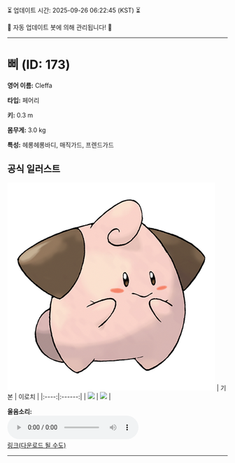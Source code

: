 
⏳ 업데이트 시간: 2025-09-26 06:22:45 (KST) ⏳

🤖 자동 업데이트 봇에 의해 관리됩니다! 🤖

---

# 삐 (ID: 173)
**영어 이름:** Cleffa

**타입:** 페어리

**키:** 0.3 m

**몸무게:** 3.0 kg

**특성:** 헤롱헤롱바디, 매직가드, 프렌드가드

## 공식 일러스트
![](https://raw.githubusercontent.com/PokeAPI/sprites/master/sprites/pokemon/other/official-artwork/173.png)
| 기본 | 이로치 |
|:----:|:------:|
| <img src="http://play.pokemonshowdown.com/sprites/ani/cleffa.gif" width="200"> | <img src="http://play.pokemonshowdown.com/sprites/ani-shiny/cleffa.gif" width="200"> |

**울음소리:**<br><audio controls src="https://raw.githubusercontent.com/PokeAPI/cries/main/cries/pokemon/latest/173.ogg"></audio><br> [링크(다운로드 될 수도)](https://raw.githubusercontent.com/PokeAPI/cries/main/cries/pokemon/latest/173.ogg)


---
